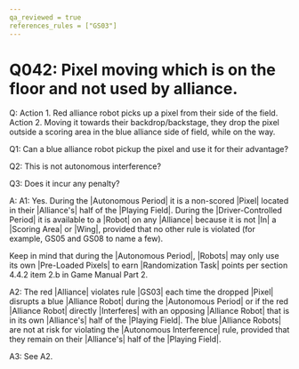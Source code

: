 ```yaml
---
qa_reviewed = true
references_rules = ["GS03"]
---
```


# Q042: Pixel moving which is on the floor and not used by alliance.

Q: Action 1. Red alliance robot picks up a pixel from their side of the field.
Action 2. Moving it towards their backdrop/backstage, they drop the pixel outside a scoring area in the blue alliance side of field, while on the way.

Q1: Can a blue alliance robot pickup the pixel and use it for their advantage?

Q2: This is not autonomous interference? 

Q3: Does it incur any penalty?

A: A1: Yes. During the |Autonomous Period| it is a non-scored |Pixel| located in their |Alliance's| half of the |Playing Field|. During the |Driver-Controlled Period| it is available to a |Robot| on any |Alliance| because it is not |In| a |Scoring Area| or |Wing|, provided that no other rule is violated (for example, GS05 and GS08 to name a few).

Keep in mind that during the |Autonomous Period|, |Robots| may only use its own |Pre-Loaded Pixels| to earn |Randomization Task| points per section 4.4.2 item 2.b in Game Manual Part 2.

A2: The red |Alliance| violates rule |GS03| each time the dropped |Pixel| disrupts a blue |Alliance Robot| during the |Autonomous Period| or if the red |Alliance Robot| directly |Interferes| with an opposing |Alliance Robot| that is in its own |Alliance's| half of the |Playing Field|. The blue |Alliance Robots| are not at risk for violating the |Autonomous Interference| rule, provided that they remain on their |Alliance's| half of the |Playing Field|.

A3: See A2.
